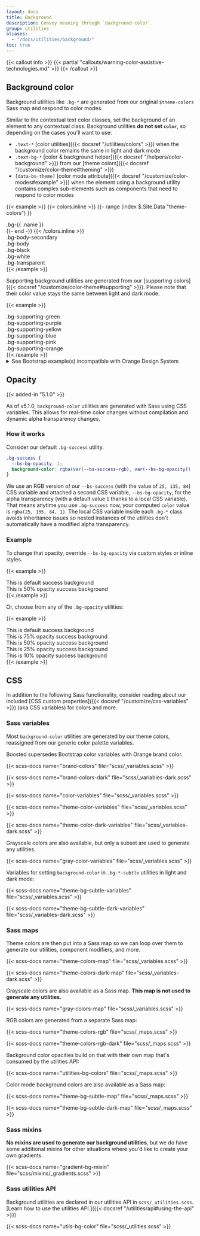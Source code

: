 ```yaml
---
layout: docs
title: Background
description: Convey meaning through `background-color`.
group: utilities
aliases:
  - "/docs/utilities/background/"
toc: true
---
```


{{< callout info >}}
{{< partial "callouts/warning-color-assistive-technologies.md" >}}
{{< /callout >}}

## Background color

Background utilities like `.bg-*` are generated from our original `$theme-colors` Sass map and respond to color modes.

Similar to the contextual text color classes, set the background of an element to any contextual class. Background utilities **do not set `color`**, so depending on the cases you'll want to use:
* `.text-*` [color utilities]({{< docsref "/utilities/colors" >}}) when the background color remains the same in light and dark mode
* `.text-bg-*` [color & background helper]({{< docsref "/helpers/color-background" >}}) from our [theme colors]({{< docsref "/customize/color-theme#theming" >}})
* `[data-bs-theme]` [color mode attribute]({{< docsref "/customize/color-modes#example" >}}) when the element using a background utility contains complex sub-elements such as components that need to respond to color modes

{{< example >}}
{{< colors.inline >}}
{{- range (index $.Site.Data "theme-colors") }}
<div class="p-3 mb-2 fw-bold bg-{{ .name }}"><span class="text-bg-{{ .name }}">.bg-{{ .name }}</span></div>
{{- end -}}
{{< /colors.inline >}}
<div class="p-3 mb-2 fw-bold bg-body-secondary">.bg-body-secondary</div>
<div class="p-3 mb-2 fw-bold bg-body">.bg-body</div>
<div class="p-3 mb-2 fw-bold bg-black text-white">.bg-black</div>
<div class="p-3 mb-2 fw-bold bg-white text-black">.bg-white</div>
<div class="p-3 mb-2 fw-bold bg-transparent">.bg-transparent</div>
{{< /example >}}

Supporting background utilities are generated from our [supporting colors]({{< docsref "/customize/color-theme#supporting" >}}). Please note that their color value stays the same between light and dark mode.

{{< example >}}
<div class="p-3 mb-2 fw-bold bg-supporting-green text-black">.bg-supporting-green</div>
<div class="p-3 mb-2 fw-bold bg-supporting-purple text-black">.bg-supporting-purple</div>
<div class="p-3 mb-2 fw-bold bg-supporting-yellow text-black">.bg-supporting-yellow</div>
<div class="p-3 mb-2 fw-bold bg-supporting-blue text-black">.bg-supporting-blue</div>
<div class="p-3 mb-2 fw-bold bg-supporting-pink text-black">.bg-supporting-pink</div>
<div class="p-3 mb-2 fw-bold bg-supporting-orange text-black">.bg-supporting-orange</div>
{{< /example >}}

<details>
<summary>See Bootstrap example(s) incompatible with Orange Design System</summary>
<br>
{{< design-callout-alert >}}
Bootstrap-specific background color utilities should not be used because they are not part of the [Orange Design System]({{< param ods.web >}}) as they are inherited from Bootstrap.
{{< /design-callout-alert >}}

Another background utility is `.bg-body-tertiary` but doesn't have any matching color in our [grays colors]({{< docsref "/customize/color-theme#grays" >}}) so shouldn't be used for now.

{{< example >}}
<p class="p-3 mb-2 fw-bold bg-body-tertiary">.bg-body-tertiary</p>
{{< /example >}}

In Bootstrap, for each `.bg-*` there is a matching `.bg-*-subtle` utility responding to color modes. In Boosted, subtle colors don't exist so these background utilities have exactly the same value and shouldn't be used. Prefer the regular `.bg-*` utilities instead.

{{< example >}}
{{< colors.inline >}}
{{- range (index $.Site.Data "theme-colors") }}
<div class="p-3 mb-2 fw-bold bg-{{ .name }}-subtle"><span class="text-bg-{{ .name }}">.bg-{{ .name }}-subtle</span></div>
{{- end -}}
{{< /colors.inline >}}
{{< /example >}}
</details>

<!-- Boosted mod: no background gradient -->

## Opacity

{{< added-in "5.1.0" >}}

As of v5.1.0, `background-color` utilities are generated with Sass using CSS variables. This allows for real-time color changes without compilation and dynamic alpha transparency changes.

### How it works

Consider our default `.bg-success` utility.

```css
.bg-success {
  --bs-bg-opacity: 1;
  background-color: rgba(var(--bs-success-rgb), var(--bs-bg-opacity)) !important;
}
```

We use an RGB version of our `--bs-success` (with the value of `25, 135, 84`) CSS variable and attached a second CSS variable, `--bs-bg-opacity`, for the alpha transparency (with a default value `1` thanks to a local CSS variable). That means anytime you use `.bg-success` now, your computed `color` value is `rgba(25, 135, 84, 1)`. The local CSS variable inside each `.bg-*` class avoids inheritance issues so nested instances of the utilities don't automatically have a modified alpha transparency.

### Example

To change that opacity, override `--bs-bg-opacity` via custom styles or inline styles.

{{< example >}}
<div class="bg-success p-2 text-dark">This is default success background</div>
<div class="bg-success p-2" style="--bs-bg-opacity: .5;">This is 50% opacity success background</div>
{{< /example >}}

Or, choose from any of the `.bg-opacity` utilities:

{{< example >}}
<div class="bg-success p-2 text-dark">This is default success background</div>
<div class="bg-success p-2 text-dark bg-opacity-75">This is 75% opacity success background</div>
<div class="bg-success p-2 text-dark bg-opacity-50">This is 50% opacity success background</div>
<div class="bg-success p-2 text-dark bg-opacity-25">This is 25% opacity success background</div>
<div class="bg-success p-2 text-dark bg-opacity-10">This is 10% opacity success background</div>
{{< /example >}}

## CSS

In addition to the following Sass functionality, consider reading about our included [CSS custom properties]({{< docsref "/customize/css-variables" >}}) (aka CSS variables) for colors and more.

### Sass variables

Most `background-color` utilities are generated by our theme colors, reassigned from our generic color palette variables.

<!-- Boosted mod -->
Boosted supersedes Bootstrap color variables with Orange brand color.

{{< scss-docs name="brand-colors" file="scss/_variables.scss" >}}

{{< scss-docs name="brand-colors-dark" file="scss/_variables-dark.scss" >}}

{{< scss-docs name="color-variables" file="scss/_variables.scss" >}}

{{< scss-docs name="theme-color-variables" file="scss/_variables.scss" >}}

{{< scss-docs name="theme-color-dark-variables" file="scss/_variables-dark.scss" >}}

<!-- Boosted mod: no background gradient -->

Grayscale colors are also available, but only a subset are used to generate any utilities.

{{< scss-docs name="gray-color-variables" file="scss/_variables.scss" >}}

Variables for setting `background-color` in `.bg-*-subtle` utilities in light and dark mode:

{{< scss-docs name="theme-bg-subtle-variables" file="scss/_variables.scss" >}}

{{< scss-docs name="theme-bg-subtle-dark-variables" file="scss/_variables-dark.scss" >}}

### Sass maps

Theme colors are then put into a Sass map so we can loop over them to generate our utilities, component modifiers, and more.

{{< scss-docs name="theme-colors-map" file="scss/_variables.scss" >}}

{{< scss-docs name="theme-colors-dark-map" file="scss/_variables-dark.scss" >}}

Grayscale colors are also available as a Sass map. **This map is not used to generate any utilities.**

{{< scss-docs name="gray-colors-map" file="scss/_variables.scss" >}}

RGB colors are generated from a separate Sass map:

{{< scss-docs name="theme-colors-rgb" file="scss/_maps.scss" >}}

{{< scss-docs name="theme-colors-rgb-dark" file="scss/_maps.scss" >}}

Background color opacities build on that with their own map that's consumed by the utilities API:

{{< scss-docs name="utilities-bg-colors" file="scss/_maps.scss" >}}

Color mode background colors are also available as a Sass map:

{{< scss-docs name="theme-bg-subtle-map" file="scss/_maps.scss" >}}

{{< scss-docs name="theme-bg-subtle-dark-map" file="scss/_maps.scss" >}}

### Sass mixins

**No mixins are used to generate our background utilities**, but we do have some additional mixins for other situations where you'd like to create your own gradients.

{{< scss-docs name="gradient-bg-mixin" file="scss/mixins/_gradients.scss" >}}

<!-- Boosted mod: no background gradient -->

### Sass utilities API

Background utilities are declared in our utilities API in `scss/_utilities.scss`. [Learn how to use the utilities API.]({{< docsref "/utilities/api#using-the-api" >}})

{{< scss-docs name="utils-bg-color" file="scss/_utilities.scss" >}}
